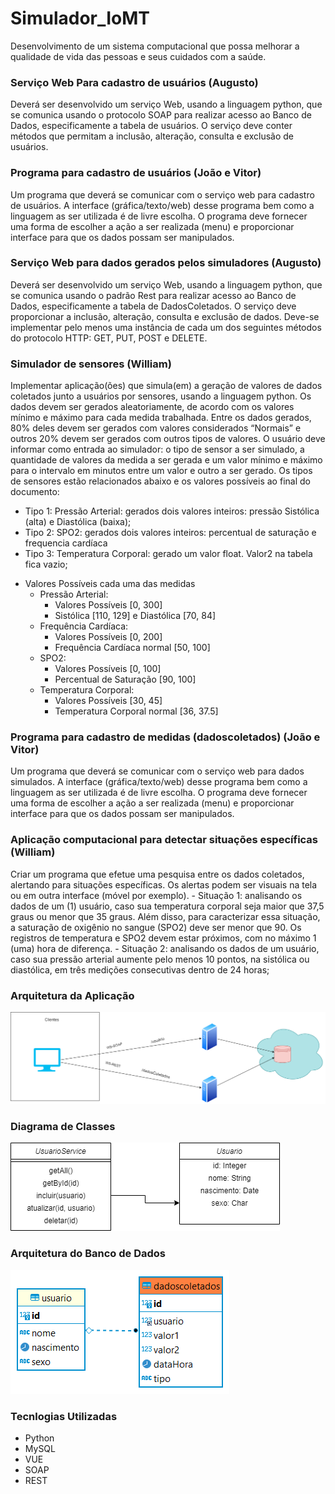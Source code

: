 # Simulador_IoMT

Desenvolvimento de um sistema computacional que possa melhorar a qualidade de vida das pessoas e seus cuidados com a saúde.

### Serviço Web Para cadastro de usuários (Augusto)
Deverá ser desenvolvido um serviço Web, usando a linguagem python, que se comunica usando
o protocolo SOAP para realizar acesso ao Banco de Dados, especificamente a tabela de usuários. O serviço deve conter métodos que permitam a inclusão, alteração, consulta e exclusão de usuários.

### Programa para cadastro de usuários (João e Vitor)
Um programa que deverá se comunicar com o serviço web para cadastro de usuários. A
interface (gráfica/texto/web) desse programa bem como a linguagem as ser utilizada é de livre escolha. O programa deve fornecer uma forma de escolher a ação a ser realizada (menu) e proporcionar interface para que os dados possam ser manipulados.

### Serviço Web para dados gerados pelos simuladores (Augusto)
Deverá ser desenvolvido um serviço Web, usando a linguagem python, que se comunica usando
o padrão Rest para realizar acesso ao Banco de Dados, especificamente a tabela de DadosColetados. O serviço deve proporcionar a inclusão, alteração, consulta e exclusão de dados. Deve-se implementar pelo menos uma instância de cada um dos seguintes métodos do protocolo HTTP: GET, PUT, POST e DELETE.

### Simulador de sensores (William)
Implementar aplicação(ões) que simula(em) a geração de valores de dados coletados junto a
usuários por sensores, usando a linguagem python. Os dados devem ser gerados aleatoriamente, de acordo com os valores mínimo e máximo para cada medida trabalhada. Entre os dados gerados, 80% deles devem ser gerados com valores considerados “Normais” e outros 20% devem ser gerados com outros tipos de valores. O usuário deve informar como entrada ao simulador: o tipo de sensor a ser simulado, a quantidade de valores da medida a ser gerada e um valor mínimo e máximo para o intervalo em minutos entre um valor e outro a ser gerado. Os tipos de sensores estão relacionados
abaixo e os valores possíveis ao final do documento:
- Tipo 1: Pressão Arterial: gerados dois valores inteiros: pressão Sistólica (alta) e Diastólica (baixa);
- Tipo 2: SPO2: gerados dois valores inteiros: percentual de saturação e frequencia cardíaca
- Tipo 3: Temperatura Corporal: gerado um valor float. Valor2 na tabela fica vazio;

* Valores Possíveis cada uma das medidas
    - Pressão Arterial: 
        - Valores Possíveis [0, 300]
        - Sistólica [110, 129] e Diastólica [70, 84]
    - Frequência Cardíaca: 
        - Valores Possíveis [0, 200]
        - Frequência Cardíaca normal [50, 100]
    - SPO2: 
        - Valores Possíveis [0, 100]
        - Percentual de Saturação [90, 100]
    - Temperatura Corporal: 
        - Valores Possíveis [30, 45]
        - Temperatura Corporal normal [36, 37.5]

### Programa para cadastro de medidas (dadoscoletados) (João e Vitor)
Um programa que deverá se comunicar com o serviço web para dados simulados. A interface
(gráfica/texto/web) desse programa bem como a linguagem as ser utilizada é de livre escolha. O programa deve fornecer uma forma de escolher a ação a ser realizada (menu) e proporcionar interface para que os dados possam ser manipulados.

### Aplicação computacional para detectar situações específicas (William)
Criar um programa que efetue uma pesquisa entre os dados coletados, alertando para situações
específicas. Os alertas podem ser visuais na tela ou em outra interface (móvel por exemplo).
    - Situação 1: analisando os dados de um (1) usuário, caso sua temperatura corporal seja maior que 37,5 graus ou menor que 35 graus. Além disso, para caracterizar essa situação, a saturação de oxigênio no sangue (SPO2) deve ser menor que 90. Os registros de temperatura e SPO2 devem estar próximos, com no máximo 1 (uma) hora de diferença.
    - Situação 2: analisando os dados de um usuário, caso sua pressão arterial aumente pelo menos 10 pontos, na sistólica ou diastólica, em três medições consecutivas dentro de 24 horas;

### Arquitetura da Aplicação
<img src="./images/SD_Arquitetura_APP.png">

### Diagrama de Classes
<img src="./images/SD_DC_Usuario.png">

### Arquitetura do Banco de Dados
<img src="./images/SD_Arquitetura_BD.png">

### Tecnlogias Utilizadas
- Python
- MySQL
- VUE
- SOAP
- REST
